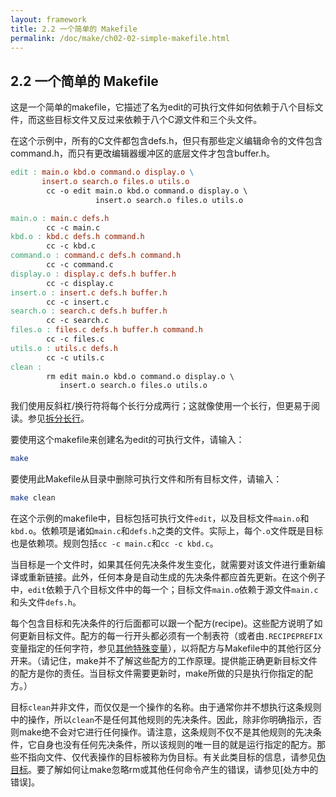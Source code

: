 ```yaml
---
layout: framework
title: 2.2 一个简单的 Makefile
permalink: /doc/make/ch02-02-simple-makefile.html
---
```


## 2.2 一个简单的 Makefile

这是一个简单的makefile，它描述了名为edit的可执行文件如何依赖于八个目标文件，而这些目标文件又反过来依赖于八个C源文件和三个头文件。

在这个示例中，所有的C文件都包含defs.h，但只有那些定义编辑命令的文件包含command.h，而只有更改编辑器缓冲区的底层文件才包含buffer.h。

```makefile
edit : main.o kbd.o command.o display.o \
       insert.o search.o files.o utils.o
        cc -o edit main.o kbd.o command.o display.o \
                   insert.o search.o files.o utils.o

main.o : main.c defs.h
        cc -c main.c
kbd.o : kbd.c defs.h command.h
        cc -c kbd.c
command.o : command.c defs.h command.h
        cc -c command.c
display.o : display.c defs.h buffer.h
        cc -c display.c
insert.o : insert.c defs.h buffer.h
        cc -c insert.c
search.o : search.c defs.h buffer.h
        cc -c search.c
files.o : files.c defs.h buffer.h command.h
        cc -c files.c
utils.o : utils.c defs.h
        cc -c utils.c
clean :
        rm edit main.o kbd.o command.o display.o \
           insert.o search.o files.o utils.o
```

我们使用反斜杠/换行符将每个长行分成两行；这就像使用一个长行，但更易于阅读。参见[拆分长行](ch03-01-01-splitting-lines.html)。

要使用这个makefile来创建名为edit的可执行文件，请输入：

```bash
make
```

要使用此Makefile从目录中删除可执行文件和所有目标文件，请输入：

```bash
make clean
```

在这个示例的makefile中，目标包括可执行文件`edit`，以及目标文件`main.o`和`kbd.o`。依赖项是诸如`main.c`和`defs.h`之类的文件。实际上，每个`.o`文件既是目标也是依赖项。规则包括`cc -c main.c`和`cc -c kbd.c`。

当目标是一个文件时，如果其任何先决条件发生变化，就需要对该文件进行重新编译或重新链接。此外，任何本身是自动生成的先决条件都应首先更新。在这个例子中，`edit`依赖于八个目标文件中的每一个；目标文件`main.o`依赖于源文件`main.c`和头文件`defs.h`。

每个包含目标和先决条件的行后面都可以跟一个配方(recipe)。这些配方说明了如何更新目标文件。配方的每一行开头都必须有一个制表符（或者由`.RECIPEPREFIX`变量指定的任何字符，参见[其他特殊变量](ch06-14-special-variables.html)），以将配方与Makefile中的其他行区分开来。（请记住，make并不了解这些配方的工作原理。提供能正确更新目标文件的配方是你的责任。当目标文件需要更新时，make所做的只是执行你指定的配方。）

目标`clean`并非文件，而仅仅是一个操作的名称。由于通常你并不想执行这条规则中的操作，所以`clean`不是任何其他规则的先决条件。因此，除非你明确指示，否则make绝不会对它进行任何操作。请注意，这条规则不仅不是其他规则的先决条件，它自身也没有任何先决条件，所以该规则的唯一目的就是运行指定的配方。那些不指向文件、仅代表操作的目标被称为伪目标。有关此类目标的信息，请参见[伪目标](ch04-06-phony-targets.html)。要了解如何让make忽略rm或其他任何命令产生的错误，请参见[处方中的错误]。